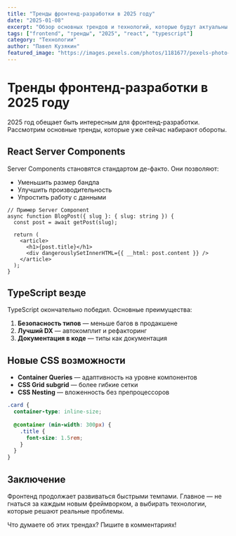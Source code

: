 ```yaml
---
title: "Тренды фронтенд-разработки в 2025 году"
date: "2025-01-08"
excerpt: "Обзор основных трендов и технологий, которые будут актуальны для фронтенд-разработчиков в 2025 году."
tags: ["frontend", "тренды", "2025", "react", "typescript"]
category: "Технологии"
author: "Павел Кузякин"
featured_image: "https://images.pexels.com/photos/1181677/pexels-photo-1181677.jpeg?auto=compress&cs=tinysrgb&w=1200"
---
```


# Тренды фронтенд-разработки в 2025 году

2025 год обещает быть интересным для фронтенд-разработки. Рассмотрим основные тренды, которые уже сейчас набирают обороты.

## React Server Components

Server Components становятся стандартом де-факто. Они позволяют:

- Уменьшить размер бандла
- Улучшить производительность
- Упростить работу с данными

```tsx
// Пример Server Component
async function BlogPost({ slug }: { slug: string }) {
  const post = await getPost(slug);
  
  return (
    <article>
      <h1>{post.title}</h1>
      <div dangerouslySetInnerHTML={{ __html: post.content }} />
    </article>
  );
}
```

## TypeScript везде

TypeScript окончательно победил. Основные преимущества:

1. **Безопасность типов** — меньше багов в продакшене
2. **Лучший DX** — автокомплит и рефакторинг
3. **Документация в коде** — типы как документация

## Новые CSS возможности

- **Container Queries** — адаптивность на уровне компонентов
- **CSS Grid subgrid** — более гибкие сетки
- **CSS Nesting** — вложенность без препроцессоров

```css
.card {
  container-type: inline-size;
  
  @container (min-width: 300px) {
    .title {
      font-size: 1.5rem;
    }
  }
}
```

## Заключение

Фронтенд продолжает развиваться быстрыми темпами. Главное — не гнаться за каждым новым фреймворком, а выбирать технологии, которые решают реальные проблемы.

Что думаете об этих трендах? Пишите в комментариях!